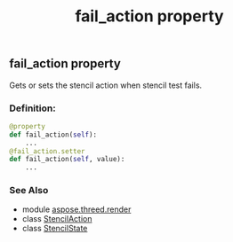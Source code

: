 ﻿---
title: fail_action property
second_title: Aspose.3D for Python via .NET API References
description: 
type: docs
weight: 50
url: /python-net/aspose.threed.render/stencilstate/fail_action/
is_root: false
---

## fail_action property


Gets or sets the stencil action when stencil test fails.
### Definition:
```python
@property
def fail_action(self):
    ...
@fail_action.setter
def fail_action(self, value):
    ...
```

### See Also
* module [aspose.threed.render](../../)
* class [StencilAction](/3d/python-net/aspose.threed.render/stencilaction)
* class [StencilState](/3d/python-net/aspose.threed.render/stencilstate)
